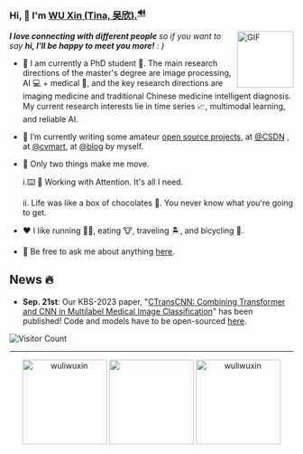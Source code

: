 

<!--###  Hi, 👋  I'm <a href="https://wuliwuxin.github.io/" target="_blank">WU Xin</a>, <a href="https://xinwu74.github.io/" target="_blank"> Acdemic. </a> <sup><a href="https://github.com/Charmve/Charmve/blob/master/OctoCharmve/pronounce.m4a?raw=true" title="pronunciation">🔊</a></sup>-->

###  Hi, 👋  I'm <a href="https://xinwu74.github.io/" target="_blank"> WU Xin (Tina, 吴欣).</a><sup><a href="https://github.com/Charmve/Charmve/blob/master/OctoCharmve/pronounce.m4a?raw=true" title="pronunciation">🔊</a></sup>


<img align="right" alt="GIF" src="https://media.giphy.com/media/LnQjpWaON8nhr21vNW/giphy.gif" width="100" title=" Say HI"> <summary><em><b>I love connecting with different people</b> so if you want to say <b>hi, I'll be happy to meet you more!</b> : )</em></summary>  

- 📖 I am currently a PhD student 🔭. The main research directions of the master's degree are image processing, AI 💻 + medical 🏥, and the key research directions are imaging medicine and traditional Chinese medicine intelligent diagnosis. My current research interests lie in time series 📈, multimodal learning, and reliable AI.</b>

- 🌱  I’m currently writing some amateur [open source projects](https://github.com/wuliwuxin?tab=repositories), at [@CSDN](https://blog.csdn.net/wuli_xin?spm=1000.2115.3001.5343&type=lately) , at [@cvmart](https://www.cvmart.net/profile?tab=myHomePage), at [@blog](https://wuliwuxin.github.io/) by myself.
  
- 🤔 Only two things make me move. 

     i.⌨️ 🧱 Working with Attention. It's all I need.
     
     ii. Life was like a box of chocolates 🍫. You never know what you're going to get.
     
- ❤️ I like running 🏃‍♀️, eating 🐮, traveling 🏝, and bicycling 🚴.
  
- 💬 Be free to ask me about anything [here](https://github.com/wuliwuxin/wuliwuxin/issues).

## News 🔥

- **Sep. 21st**: Our KBS-2023 paper, "[CTransCNN: Combining Transformer and CNN in Multilabel Medical Image Classification](https://www.sciencedirect.com/science/article/pii/S0950705123007803)" has been published! Code and models have to be open-sourced [here](https://github.com/wuliwuxin/CTransCNN).

![Visitor Count](https://profile-counter.glitch.me/wuliwuxin/count.svg)

---

 <!--   - Dec. 9th: Our AAAI-2024 paper titled "Bootstrapping Large Language Models for Radiology Report Generation" has been accepted! Code and models will be open-sourced [here](https://github.com/synlp/R2-LLM) ASAP. -->
 <!--   - Nov. 27th: We have released our newest [survey paper](https://arxiv.org/abs/2311.14199) on radiology report generation. If you are interested in this research, check it out at our [GitHub repository](https://github.com/synlp/RRG-Review) for more information and resources.-->
 
  <div align="center">

  <img height="150px" src="https://github-readme-stats.vercel.app/api?username=wuliwuxin&show_icons=true&include_all_commits=true&count_private=true" alt="wuliwuxin" />
  <img height="150px" src="https://github-readme-stats.vercel.app/api/top-langs/?username=wuliwuxin&hide=html&layout=compact" />
  <img height="150px" src="https://github-readme-streak-stats.herokuapp.com/?user=wuliwuxin" alt="wuliwuxin" />
 <!--   <img height="150px" src="https://github.com/wuliwuxin/wuliwuxin/blob/a4ab08e720e92dd2d2a76526956a075a2d24aeb0/WeChat.png" />-->
   
 </div>
<!-- 
🚧 **My Todolist Stats:** ⬇️ -->
<!-- ![](https://visitor-badge.glitch.me/badge?page_id=wuliwuxin.wuliwuxin) -->
<!--
**wuxin/wuxin** is a ✨ _special_ ✨ repository because its `README.md` (this file) appears on your GitHub profile.

Here are some ideas to get you started:

- 🔭 I’m currently working on ...
- 🌱 I’m currently learning ...
- 👯 I’m looking to collaborate on ...
- 🤔 I’m looking for help with ...
- 💬 Ask me about ...
- 📫 How to reach me: ...
- 😄 Pronouns: ...
- ⚡ Fun fact: ...
and [@Bilibili](https://space.bilibili.com/404809876) 
-->



<!--
<table width="100%" border="0" cellspacing="15" cellpadding="0">
<tbody>
  <tr>
    <td>
      <img height="150" src="https://github.com/wuliwuxin/wuliwuxin/blob/main/wechat.png" />
    </td>
    <td width="55%">
        <p align="left"> 
        <p align="left"> <img src="https://github-readme-stats.vercel.app/api?username=wuliwuxin&show_icons=true&include_all_commits=true&count_private=true &theme=highcontrast" alt="wuliwuxin" /> </p>
    </td>
   </tr>
</tbody>
</table>
-->

